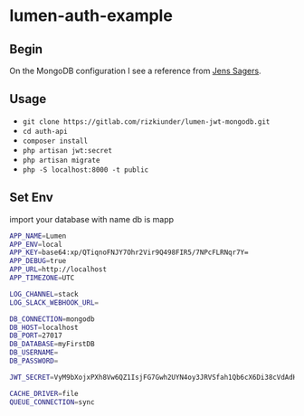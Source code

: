 # lumen-auth-example

## Begin
On the MongoDB configuration I see a reference from [Jens Sagers](https://github.com/jenssegers/laravel-mongodb).

## Usage

-   `git clone https://gitlab.com/rizkiunder/lumen-jwt-mongodb.git`
-   `cd auth-api`
-   `composer install`
-   `php artisan jwt:secret`
-   `php artisan migrate`
-   `php -S localhost:8000 -t public`

## Set Env

import your database with name db is mapp
```sh
APP_NAME=Lumen
APP_ENV=local
APP_KEY=base64:xp/QTiqnoFNJY7Ohr2Vir9Q498FIR5/7NPcFLRNqr7Y=
APP_DEBUG=true
APP_URL=http://localhost
APP_TIMEZONE=UTC

LOG_CHANNEL=stack
LOG_SLACK_WEBHOOK_URL=

DB_CONNECTION=mongodb
DB_HOST=localhost
DB_PORT=27017
DB_DATABASE=myFirstDB
DB_USERNAME=
DB_PASSWORD=

JWT_SECRET=VyM9bXojxPXh8Vw6QZ1IsjFG7Gwh2UYN4oy3JRVSfah1Qb6cX6Di38cVdAdHvbaV

CACHE_DRIVER=file
QUEUE_CONNECTION=sync

```